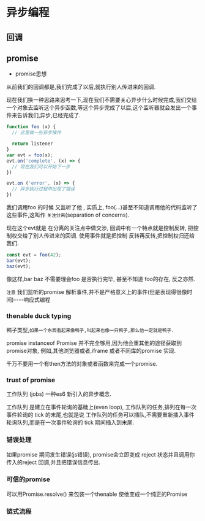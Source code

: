 # 异步编程

## 回调

## promise

- promise思想

从前我们的回调都是,我们完成了以后,就执行别人传进来的回调.

现在我们换一种思路来思考一下,现在我们不需要关心异步什么时候完成,我们交给一个对象去监听这个异步函数,等这个异步完成了以后,这个监听器就会发出一个事件来告诉我们,异步,已经完成了.

```js
function foo (x) {
  // 这里做一些异步操作

  return listener
}
var evt = foo(x);
evt.on('complete', (x) => {
  // 现在我们可以开始下一步
})

evt.on ('error', (x) => {
  // 异步执行过程中出现了错误
})
```

我们调用foo 的时候 又监听了他 , 实质上, foo(...)甚至不知道调用他的代码监听了这些事件,这叫作 `关注分离`(separation of concerns).

现在这个evt就是 在分离的关注点中做交涉, 回调中有一个特点就是控制反转, 把控制权交给了别人传进来的回调. 使用事件就是把控制 反转再反转,把控制权归还给我们.

```js
const evt = foo(42);
bar(evt);
baz(evt);
```

像这样,bar baz 不需要理会foo 是否执行完毕, 甚至不知道 foo的存在, 反之亦然.

`注意` 我们监听的promise 解析事件,并不是严格意义上的事件(但是表现得很像时间)----响应式编程

### thenable duck typing

鸭子类型,`如果一个东西看起来像鸭子,叫起来也像一只鸭子,那么他一定就是鸭子.`

promise instanceof Promise 并不完全够用,因为他会重其他的途径获取到promise对象, 例如,其他浏览器或者,iframe 或者不同库的promise 实现.

千万不要用一个有then方法的对象或者函数来完成一个promise.

### trust of promise

工作队列 (jobs) 一种es6 新引入的异步概念.

工作队列 是建立在事件轮询的基础上(even loop), 工作队列的任务,排列在每一次事件轮询的 tick 的末尾,也就是说 工作队列的任务可以插队,不需要重新插入事件轮询队列,而是在一次事件轮询的 tick 期间插入到末尾.

### 错误处理

如果promise 期间发生错误(js错误), promise会立即变成 reject 状态并且调用你传入的reject 回调,并且把错误信息传出.

### 可信的promise 

可以用Promise.resolve() 来包装一个thenable 使他变成一个纯正的Promise

### 链式流程

